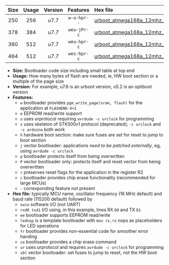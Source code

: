 |Size|Usage|Version|Features|Hex file|
|:-:|:-:|:-:|:-:|:--|
|250|256|u7.7|`w-u-hpr--`|[urboot_atmega168a_12mhz_230400bps_swio_rxd0_txd1_lednop_ur.hex](https://raw.githubusercontent.com/stefanrueger/urboot.hex/main/mcus/atmega168a/fcpu_12mhz/230400_bps/urboot_atmega168a_12mhz_230400bps_swio_rxd0_txd1_lednop_ur.hex)|
|378|384|u7.7|`weu-jPr-c`|[urboot_atmega168a_12mhz_230400bps_swio_rxd0_txd1_ee_lednop_fr_ce_ur_vbl.hex](https://raw.githubusercontent.com/stefanrueger/urboot.hex/main/mcus/atmega168a/fcpu_12mhz/230400_bps/urboot_atmega168a_12mhz_230400bps_swio_rxd0_txd1_ee_lednop_fr_ce_ur_vbl.hex)|
|360|512|u7.7|`weu-hpr-c`|[urboot_atmega168a_12mhz_230400bps_swio_rxd0_txd1_ee_lednop_fr_ce_ur.hex](https://raw.githubusercontent.com/stefanrueger/urboot.hex/main/mcus/atmega168a/fcpu_12mhz/230400_bps/urboot_atmega168a_12mhz_230400bps_swio_rxd0_txd1_ee_lednop_fr_ce_ur.hex)|
|464|512|u7.7|`wes-hpr-c`|[urboot_atmega168a_12mhz_230400bps_swio_rxd0_txd1_ee_lednop_fr_ce.hex](https://raw.githubusercontent.com/stefanrueger/urboot.hex/main/mcus/atmega168a/fcpu_12mhz/230400_bps/urboot_atmega168a_12mhz_230400bps_swio_rxd0_txd1_ee_lednop_fr_ce.hex)|

- **Size:** Bootloader code size including small table at top end
- **Usage:** How many bytes of flash are needed, ie, HW boot section or a multiple of the page size
- **Version:** For example, u7.6 is an urboot version, o5.2 is an optiboot version
- **Features:**
  + `w` bootloader provides `pgm_write_page(sram, flash)` for the application at `FLASHEND-4+1`
  + `e` EEPROM read/write support
  + `u` uses urprotocol requiring `avrdude -c urclock` for programming
  + `s` uses skeleton of STK500v1 protocol (deprecated); `-c urclock` and `-c arduino` both work
  + `h` hardware boot section: make sure fuses are set for reset to jump to boot section
  + `j` vector bootloader: applications *need to be patched externally*, eg, using `avrdude -c urclock`
  + `p` bootloader protects itself from being overwritten
  + `P` vector bootloader only: protects itself and reset vector from being overwritten
  + `r` preserves reset flags for the application in the register R2
  + `c` bootloader provides chip erase functionality (recommended for large MCUs)
  + `-` corresponding feature not present
- **Hex file:** typically MCU name, oscillator frequency (16 MHz default) and baud rate (115200 default) followed by
  + `swio` software I/O (not UART)
  + `rxd0 txd1` I/O using, in this example, lines RX `D0` and TX `D1`
  + `ee` bootloader supports EEPROM read/write
  + `lednop` is a template bootloader with `mov rx,rx` nops as placeholders for LED operations
  + `fr` bootloader provides non-essential code for smoother error handing
  + `ce` bootloader provides a chip erase command
  + `ur` uses urprotocol and requires `avrdude -c urclock` for programming
  + `vbl` vector bootloader: set fuses to jump to reset, not the HW boot section
